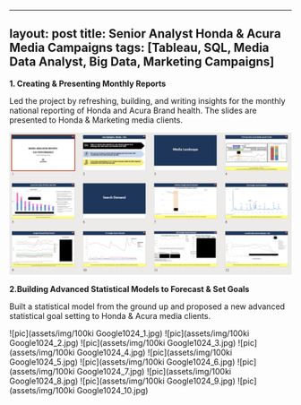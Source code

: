 
---
layout: post
title: Senior Analyst Honda & Acura Media Campaigns
tags: [Tableau, SQL, Media Data Analyst, Big Data, Marketing Campaigns]
---

**1. Creating & Presenting Monthly Reports**

Led the project by refreshing, building, and writing insights for the monthly national reporting of Honda and Acura Brand health. The slides are presented to Honda & Marketing media clients.

![pic](/assets/img/synergy.jpg)

**2.Building Advanced Statistical Models to Forecast & Set Goals**

Built a statistical model from the ground up and proposed a new advanced statistical goal setting to Honda & Acura media clients.


![pic](assets/img/100ki Google1024_1.jpg)
![pic](assets/img/100ki Google1024_2.jpg)
![pic](assets/img/100ki Google1024_3.jpg)
![pic](assets/img/100ki Google1024_4.jpg)
![pic](assets/img/100ki Google1024_5.jpg)
![pic](assets/img/100ki Google1024_6.jpg)
![pic](assets/img/100ki Google1024_7.jpg)
![pic](assets/img/100ki Google1024_8.jpg)
![pic](assets/img/100ki Google1024_9.jpg)
![pic](assets/img/100ki Google1024_10.jpg)




